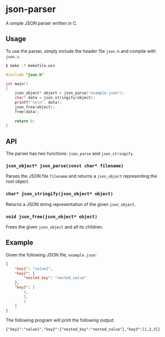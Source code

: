 # json-parser

A simple JSON parser written in C.

## Usage

To use the parser, simply include the header file `json.h` and compile with `json.c`.

```sh
$ make -f makefile.win
```

```c
#include "json.h"

int main()
{
    json_object* object = json_parse("example.json");
    char* data = json_stringify(object);
    printf("%s\n", data);
    json_free(object);
    free(data);
    
    return 0;
}
```

## API

The parser has two functions: `json_parse` and `json_stringify`.

### `json_object* json_parse(const char* filename)`

Parses the JSON file `filename` and returns a `json_object` representing the root object.

### `char* json_stringify(json_object* object)`

Returns a JSON string representation of the given `json_object`.

### `void json_free(json_object* object)`

Frees the given `json_object` and all its children.

## Example

Given the following JSON file, `example.json`:

```json
{
    "key1": "value1",
    "key2": {
        "nested_key": "nested_value"
    },
    "key3": [
        1,
        2,
        3
    ]
}
```

The following program will print the following output:

```
{"key1":"value1","key2":{"nested_key":"nested_value"},"key3":[1,2,3]}
```